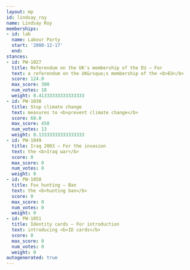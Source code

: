 ```yaml
---
layout: mp
id: lindsay_roy
name: Lindsay Roy
memberships:
- id: lab
  name: Labour Party
  start: '2008-12-17'
  end: 
stances:
- id: PW-1027
  title: Referendum on the UK's membership of the EU — For
  text: a referendum on the UK&rsquo;s membership of the <b>EU</b>
  score: 124.0
  max_score: 300
  num_votes: 18
  weight: 0.41333333333333333
- id: PW-1030
  title: Stop climate change
  text: measures to <b>prevent climate change</b>
  score: 60.0
  max_score: 450
  num_votes: 13
  weight: 0.13333333333333333
- id: PW-1049
  title: Iraq 2003 — For the invasion
  text: the <b>Iraq war</b>
  score: 0
  max_score: 0
  num_votes: 0
  weight: 0
- id: PW-1050
  title: Fox hunting — Ban
  text: the <b>hunting ban</b>
  score: 0
  max_score: 0
  num_votes: 0
  weight: 0
- id: PW-1051
  title: Identity cards — For introduction
  text: introducing <b>ID cards</b>
  score: 0
  max_score: 0
  num_votes: 0
  weight: 0
autogenerated: true
---
```

